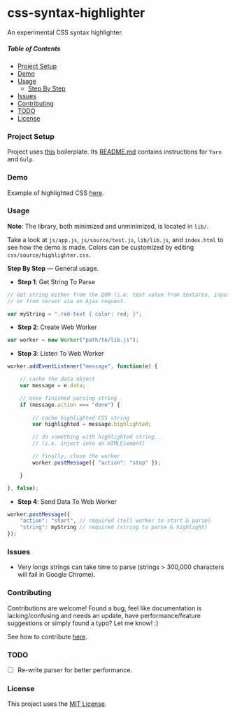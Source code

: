 # css-syntax-highlighter

An experimental CSS syntax highlighter.

##### Table of Contents

- [Project Setup](#project-setup)
- [Demo](#demo)
- [Usage](#usage)
    - [Step By Step](#usage-general-example)
- [Issues](#issues)
- [Contributing](#contributing)
- [TODO](#todo)
- [License](#license)

<a name="project-setup"></a>
### Project Setup

Project uses [this](https://github.com/cgabriel5/snippets/tree/master/boilerplate/application) boilerplate. Its [README.md](https://github.com/cgabriel5/snippets/blob/master/boilerplate/application/README.md#-read-before-use) contains instructions for `Yarn` and `Gulp`.

<a name="demo"></a>
### Demo

Example of highlighted CSS [here](https://cgabriel5.github.io/css-syntax-highlighter/).

<a name="usage"></a>
### Usage

**Note**: The library, both minimized and unminimized, is located in `lib/`.

Take a look at `js/app.js`, `js/source/test.js`, `lib/lib.js`, and `index.html` to see how the demo is made. Colors can be customized by editing `css/source/highlighter.css`.

<a name="usage-general-example"></a>
**Step By Step** &mdash; General usage.

* **Step 1**: Get String To Parse

```js
// Get string either from the DOM (i.e. text value from textarea, input...etc) 
// or from server via an Ajax request.

var myString = ".red-text { color: red; }";
```

* **Step 2**: Create Web Worker

```js
var worker = new Worker("path/to/lib.js");
```

* **Step 3**: Listen To Web Worker

```js
worker.addEventListener("message", function(e) {

    // cache the data object
    var message = e.data;

    // once finished parsing string
    if (message.action === "done") {
    
        // cache highlighted CSS string
        var highlighted = message.highlighted;

        // do something with highlighted string...
        // (i.e. inject into an HTMLElement)

        // finally, close the worker
        worker.postMessage({ "action": "stop" }); 

    }

}, false);
```

* **Step 4**: Send Data To Web Worker

```js
worker.postMessage({
    "action": "start", // required (tell worker to start & parse)
    "string": myString // required (string to parse & highlight)
});
```

<a name="issues"></a>
### Issues

* Very longs strings can take time to parse (strings > 300,000 characters will fail in Google Chrome). 

<a name="contributing"></a>
### Contributing

Contributions are welcome! Found a bug, feel like documentation is lacking/confusing and needs an update, have performance/feature suggestions or simply found a typo? Let me know! :)

See how to contribute [here](https://github.com/cgabriel5/css-syntax-highlighter/blob/master/CONTRIBUTING.md).

<a name="todo"></a>
### TODO

- [ ] Re-write parser for better performance.

<a name="license"></a>
### License

This project uses the [MIT License](https://github.com/cgabriel5/css-syntax-highlighter/blob/master/LICENSE.txt).
